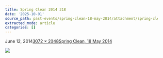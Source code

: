 ```yaml
---
title: Spring Clean 2014 318
date: '2025-10-01'
source_path: past-events/spring-clean-18-may-2014/attachment/spring-clean-2014-318/index.html
extracted_mode: article
categories: []
---
```

June 12, 2014[3072 × 2048](/assets/images/2014/06/Spring-Clean-2014-318.jpg)[Spring Clean, 18 May 2014](past-events/spring-clean-18-may-2014/)

[![](/assets/images/2014/06/Spring-Clean-2014-318.jpg)](past-events/spring-clean-18-may-2014/attachment/spring-clean-2014-344/)
